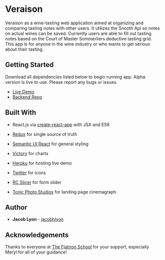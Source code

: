 # Veraison

Veraison as a wine-tasting web application aimed at organizing and comparing tasting notes with other users. It utilizes the Snooth Api so notes on actual wines can be saved. Currently users are able to fill out tasting notes based on the Court of Master Sommerliers deductive tasting grid. This app is for anyone in the wine industry or who wants to get serious about their tasting.

## Getting Started

Download all dependencies listed below to begin running app. Alpha version is live to use. Please report any bugs or issues.

* [Live Demo](https://veraison.herokuapp.com)
* [Backend Repo](https://github.com/jacobhlyon/veraison-backend)

## Built With

* React.js via [create-react-app](https://github.com/facebookincubator/create-react-app) with JSX and ES6

* [Redux](http://redux.js.org/) for single source of truth

* [Semantic UI React](https://react.semantic-ui.com/introduction) for general styling

* [Victory](https://formidable.com/open-source/victory/) for charts

* [Heroku](https://www.heroku.com/) for hosting live demo

* [Twitter](https://www.flaticon.com/authors/twitter) for icons

* [RC Slicer](https://github.com/react-component/slider) for form slider

* [Tonic Photo Studios](https://www.youtube.com/watch?v=ucMd_8UPFKg) for landing page cinemagraph

## Author

* **Jacob Lyon** - [jacobhlyon](https://github.com/jacobhlyon)

## Acknowledgements

Thanks to everyone at [The Flatiron School](https://flatironschool.com) for your support, especially Meryl for all of your guidance!